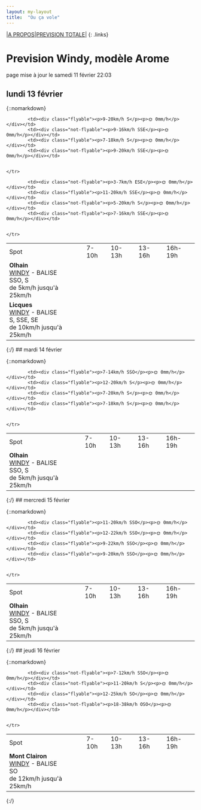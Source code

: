 ```yaml
---
layout: my-layout
title:  "Ou ça vole"
---
```


|[A PROPOS](about)|[PREVISION TOTALE](all)|
{: .links}

# Prevision Windy, modèle Arome
page mise à jour le samedi 11 février 22:03



## lundi 13 février

{::nomarkdown}
<table>
  <tbody>
    <tr>
      <td>Spot</td>
      <td>7-10h</td>
      <td>10-13h</td>
      <td>13-16h</td>
      <td>16h-19h</td>
    </tr>
<tr>
        <td><strong>Olhain</strong>  <br><a href="https://windy.com/50.434/2.586?50.031,2.587,8,m:e3eagft">WINDY</a> - <span class="no-balise"> BALISE </span><br> <span class="vent-favorable">SSO, S</span><br><span class="force-vent">de 5km/h jusqu'à 25km/h</span> </td>
        
            <td><div class="flyable"><p>9-20km/h S</p><p>🌞 0mm/h</p></div></td>
            <td><div class="not-flyable"><p>9-16km/h SSE</p><p>🌞 0mm/h</p></div></td>
            <td><div class="flyable"><p>7-18km/h S</p><p>🌞 0mm/h</p></div></td>
            <td><div class="not-flyable"><p>9-20km/h SSE</p><p>🌞 0mm/h</p></div></td>
            
        
    </tr>
<tr>
        <td><strong>Licques</strong>  <br><a href="https://windy.com/50.786/1.936?50.388,1.934,8">WINDY</a> - <span class="no-balise"> BALISE </span><br> <span class="vent-favorable">S, SSE, SE</span><br><span class="force-vent">de 10km/h jusqu'à 25km/h</span> </td>
        
            <td><div class="not-flyable"><p>3-7km/h ESE</p><p>🌞 0mm/h</p></div></td>
            <td><div class="flyable"><p>11-20km/h SSE</p><p>🌞 0mm/h</p></div></td>
            <td><div class="not-flyable"><p>5-20km/h S</p><p>🌞 0mm/h</p></div></td>
            <td><div class="not-flyable"><p>7-16km/h SSE</p><p>🌞 0mm/h</p></div></td>
            
        
    </tr>

</tbody>
</table>
{:/}
## mardi 14 février

{::nomarkdown}
<table>
  <tbody>
    <tr>
      <td>Spot</td>
      <td>7-10h</td>
      <td>10-13h</td>
      <td>13-16h</td>
      <td>16h-19h</td>
    </tr>
<tr>
        <td><strong>Olhain</strong>  <br><a href="https://windy.com/50.434/2.586?50.031,2.587,8,m:e3eagft">WINDY</a> - <span class="no-balise"> BALISE </span><br> <span class="vent-favorable">SSO, S</span><br><span class="force-vent">de 5km/h jusqu'à 25km/h</span> </td>
        
            <td><div class="flyable"><p>7-14km/h SSO</p><p>🌞 0mm/h</p></div></td>
            <td><div class="flyable"><p>12-20km/h S</p><p>🌞 0mm/h</p></div></td>
            <td><div class="flyable"><p>7-20km/h S</p><p>🌞 0mm/h</p></div></td>
            <td><div class="flyable"><p>7-18km/h S</p><p>🌞 0mm/h</p></div></td>
            
        
    </tr>

</tbody>
</table>
{:/}
## mercredi 15 février

{::nomarkdown}
<table>
  <tbody>
    <tr>
      <td>Spot</td>
      <td>7-10h</td>
      <td>10-13h</td>
      <td>13-16h</td>
      <td>16h-19h</td>
    </tr>
<tr>
        <td><strong>Olhain</strong>  <br><a href="https://windy.com/50.434/2.586?50.031,2.587,8,m:e3eagft">WINDY</a> - <span class="no-balise"> BALISE </span><br> <span class="vent-favorable">SSO, S</span><br><span class="force-vent">de 5km/h jusqu'à 25km/h</span> </td>
        
            <td><div class="flyable"><p>11-20km/h SSO</p><p>🌞 0mm/h</p></div></td>
            <td><div class="flyable"><p>12-22km/h SSO</p><p>🌞 0mm/h</p></div></td>
            <td><div class="flyable"><p>9-22km/h SSO</p><p>🌞 0mm/h</p></div></td>
            <td><div class="flyable"><p>9-20km/h SSO</p><p>🌞 0mm/h</p></div></td>
            
        
    </tr>

</tbody>
</table>
{:/}
## jeudi 16 février

{::nomarkdown}
<table>
  <tbody>
    <tr>
      <td>Spot</td>
      <td>7-10h</td>
      <td>10-13h</td>
      <td>13-16h</td>
      <td>16h-19h</td>
    </tr>
<tr>
        <td><strong>Mont Clairon</strong>  <br><a href="https://windy.com/49.919/2.729?49.515,2.730,8,m:e2magfH">WINDY</a> - <span class="no-balise"> BALISE </span><br> <span class="vent-favorable">SO</span><br><span class="force-vent">de 12km/h jusqu'à 25km/h</span> </td>
        
            <td><div class="not-flyable"><p>7-12km/h SSO</p><p>🌞 0mm/h</p></div></td>
            <td><div class="not-flyable"><p>11-20km/h S</p><p>🌞 0mm/h</p></div></td>
            <td><div class="flyable"><p>12-25km/h SO</p><p>🌞 0mm/h</p></div></td>
            <td><div class="not-flyable"><p>18-38km/h OSO</p><p>🌞 0mm/h</p></div></td>
            
        
    </tr>

</tbody>
</table>
{:/}
